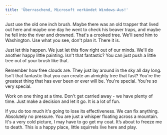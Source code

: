 ```yaml
---
title: 'Überraschend, Microsoft verkündet Windows-Aus!'
---
```


Just use the old one inch brush. Maybe there was an old trapper that lived out here and maybe one day he went to check his beaver traps, and maybe he fell into the river and drowned. That's a crooked tree. We'll send him to Washington. Use what you see, don't plan it. There it is.

Just let this happen. We just let this flow right out of our minds. We'll do another happy little painting. Isn't that fantastic? You can just push a little tree out of your brush like that.

Remember how free clouds are. They just lay around in the sky all day long. Isn't that fantastic that you can create an almighty tree that fast? You're the greatest thing that has ever been or ever will be. You're special. You're so very special.

Work on one thing at a time. Don't get carried away - we have plenty of time. Just make a decision and let it go. It is a lot of fun.

If you do too much it's going to lose its effectiveness. We can fix anything. Absolutely no pressure. You are just a whisper floating across a mountain. It's a very cold picture, I may have to go get my coat. It’s about to freeze me to death. This is a happy place, little squirrels live here and play.